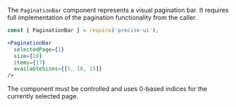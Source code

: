 The `PaginationBar` component represents a visual pagination bar. It requires full implementation of the pagination functionality from the caller.

```jsx
const { PaginationBar } = require('precise-ui');

<PaginationBar
  selectedPage={1}
  size={10}
  items={17}
  availableSizes={[5, 10, 15]}
/>
```

The component must be controlled and uses 0-based indices for the currently selected page.

